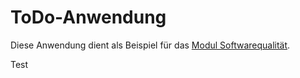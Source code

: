 # ToDo-Anwendung

Diese Anwendung dient als Beispiel für das [Modul Softwarequalität](https://elearning.fh-swf.de/course/view.php?id=19693).

Test